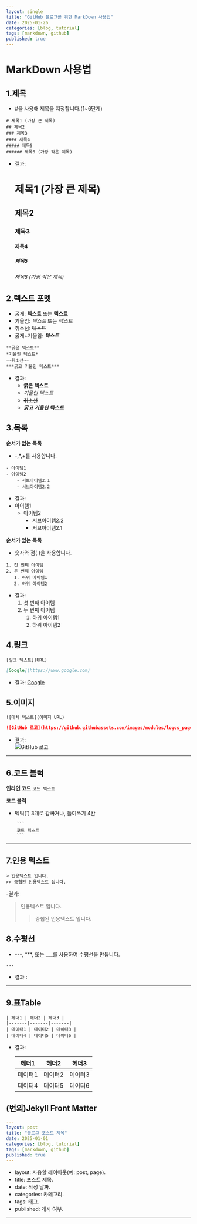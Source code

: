 ```yaml
---
layout: single
title: "GitHub 블로그를 위한 MarkDown 사용법"
date: 2025-01-26
categories: [blog, tutorial]
tags: [markdown, github]
published: true
---
```


# MarkDown 사용법

## 1.제목

- #을 사용해 제목을 지정합니다.(1~6단계)

```
# 제목1 (가장 큰 제목)
## 제목2
### 제목3
#### 제목4
##### 제목5
###### 제목6 (가장 작은 제목)
```

- 결과:
  # 제목1 (가장 큰 제목)
  ## 제목2
  ### 제목3
  #### 제목4
  ##### 제목5
  ###### 제목6 (가장 작은 제목)

## 2.텍스트 포멧

- 굵게: **텍스트** 또는 **텍스트**
- 기울임: _텍스트_ 또는 _텍스트_
- 취소선: ~~텍스트~~
- 굵게+기울임: **_텍스트_**

```
**굵은 텍스트**
*기울인 텍스트*
~~취소선~~
***굵고 기울인 텍스트***
```

- 결과:
  - **굵은 텍스트**
  - _기울인 텍스트_
  - ~~취소선~~
  - **_굵고 기울인 텍스트_**

## 3.목록

**순서가 없는 목록**

- -,\*,+를 사용합니다.

```
- 아이템1
- 아이템2
    - 서브아이템2.1
    - 서브아이템2.2
```

- 결과:
- 아이템1
  - 아이템2
    - 서브아이템2.2
    - 서브아이템2.1

**순서가 있는 목록**

- 숫자와 점(.)을 사용합니다.

```
1. 첫 번째 아이템
2. 두 번째 아이템
   1. 하위 아이템1
   2. 하위 아이템2
```

- 결과:
  1. 첫 번째 아이템
  2. 두 번째 아이템
     1. 하위 아이템1
     2. 하위 아이템2

## 4.링크

`[링크 텍스트](URL)`

```md
[Google](https://www.google.com)
```

- 결과: [Google](https://www.google.com)

## 5.이미지

`![대체 텍스트](이미지 URL)`

```md
![GitHub 로고](https://github.githubassets.com/images/modules/logos_page/GitHub-Mark.png)
```

- 결과:  
  ![GitHub 로고](https://github.githubassets.com/images/modules/logos_page/GitHub-Mark.png)

---

## 6.코드 블럭

**인라인 코드** `코드 텍스트`

**코드 블럭**

- 벡틱(`) 3개로 감싸거나, 들여쓰기 4칸

````
    ```
    코드 텍스트
    ```
````

---

## 7.인용 텍스트

```
> 인용텍스트 입니다.
>> 중첩된 인용텍스트 입니다.
```

-결과:

> 인용텍스트 입니다.
>
> > 중첩된 인용텍스트 입니다.

## 8.수평선

- ---, \*\*\*, 또는 \_\_\_를 사용하여 수평선을 만듭니다.

```
---
```

- 결과 :





---

## 9.표Table

```
| 헤더1 | 헤더2 | 헤더3 |
|-------|-------|-------|
| 데이터1 | 데이터2 | 데이터3 |
| 데이터4 | 데이터5 | 데이터6 |
```

- 결과:

  | 헤더1   | 헤더2   | 헤더3   |
  | ------- | ------- | ------- |
  | 데이터1 | 데이터2 | 데이터3 |
  | 데이터4 | 데이터5 | 데이터6 |

## (번외)Jekyll Front Matter

```yml
---
layout: post
title: "블로그 포스트 제목"
date: 2025-01-01
categories: [blog, tutorial]
tags: [markdown, github]
published: true
---
```

- layout: 사용할 레이아웃(예: post, page).
- title: 포스트 제목.
- date: 작성 날짜.
- categories: 카테고리.
- tags: 태그.
- published: 게시 여부.

---
